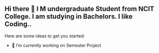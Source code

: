 ## Hi there 👋 I M undergraduate Student from NCIT College. I am studying in Bachelors. I like Coding..




Here are some ideas to get you started:

- 🔭 I’m currently working on Semester Project


